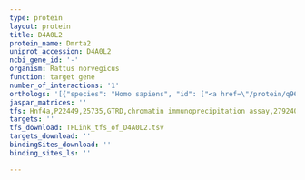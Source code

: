 ```yaml
---
type: protein
layout: protein
title: D4A0L2
protein_name: Dmrta2
uniprot_accession: D4A0L2
ncbi_gene_id: '-'
organism: Rattus norvegicus
function: target gene
number_of_interactions: '1'
orthologs: '[{"species": "Homo sapiens", "id": ["<a href=\"/protein/q96sc8\">Q96SC8</a>"]}, {"species": "Mus musculus", "id": ["<a href=\"/protein/a2a9a2\">A2A9A2</a>"]}]'
jaspar_matrices: ''
tfs: Hnf4a,P22449,25735,GTRD,chromatin immunoprecipitation assay,27924024%5Buid%5D,No
targets: ''
tfs_download: TFLink_tfs_of_D4A0L2.tsv
targets_download: ''
bindingSites_download: ''
binding_sites_ls: ''

---
```

